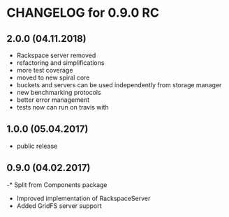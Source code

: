 CHANGELOG for 0.9.0 RC
======================

2.0.0 (04.11.2018)
-----
- Rackspace server removed
- refactoring and simplifications
- more test coverage
- moved to new spiral core
- buckets and servers can be used independently from storage manager
- new benchmarking protocols
- better error management
- tests now can run on travis with

1.0.0 (05.04.2017)
-----
- public release

0.9.0 (04.02.2017)
-----
-* Split from Components package
- Improved implementation of RackspaceServer
- Added GridFS server support
